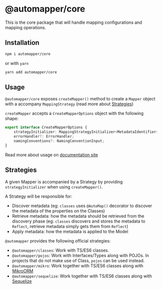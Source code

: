 # @automapper/core

This is the core package that will handle mapping configurations and mapping operations.

## Installation

```sh
npm i automapper/core
```

or with `yarn`

```sh
yarn add automapper/core
```

## Usage

`@automapper/core` exposes `createMapper()` method to create a `Mapper` object with a accompany `MappingStrategy` (read more
about [Strategies](#Strategies))

`createMapper` accepts a `CreateMapperOptions` object with the following shape:

```ts
export interface CreateMapperOptions {
    strategyInitializer: MappingStrategyInitializer<MetadataIdentifier>;
    errorHandler?: ErrorHandler;
    namingConventions?: NamingConventionInput;
}
```

Read more about usage on [documentation site](https://automapperts.netlify.app/docs/api/create-mapper)

## Strategies

A given Mapper is accompanied by a Strategy by providing `strategyInitializer` when using `createMapper()`.

A Strategy will be responsible for:

-   Discover metadata (eg: `classes` uses `@AutoMap()` decorator to discover the metadata of the properties on the Classes)
-   Retrieve metadata: how the metadata should be retrieved from the discovery phase (eg: `classes` discovers and stores the metadata to `Reflect`, retrieve metadata simply gets them from `Reflect`)
-   Apply metadata: how the metadata is applied to the Model

`@automapper` provides the following official strategies:

-   `@automapper/classes`: Work with TS/ES6 classes.
-   `@automapper/pojos`: Work with Interfaces/Types along with POJOs. In projects that do not make use of Class, `pojos`
    can be used instead.
-   `@automapper/mikro`: Work together with TS/ES6 classes along with [MikroORM](https://github.com/mikro-orm/mikro-orm)
-   `@automapper/sequelize`: Work together with TS/ES6 classes along with [Sequelize](https://github.com/sequelize/sequelize)
